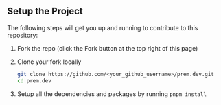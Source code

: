 ## Setup the Project

The following steps will get you up and running to contribute to this repository:

1. Fork the repo (click the Fork button at the top right of this page)
   
2. Clone your fork locally

   ```bash
   git clone https://github.com/<your_github_username>/prem.dev.git
   cd prem.dev
   ```

3. Setup all the dependencies and packages by running `pnpm install`
